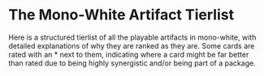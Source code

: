 # The Mono-White Artifact Tierlist
Here is a structured tierlist of all the playable artifacts in mono-white, with detailed explanations of why they are ranked as they are.
Some cards are rated with an * next to them, indicating where a card might be far better than rated due to being highly synergistic and/or being part of a package.
